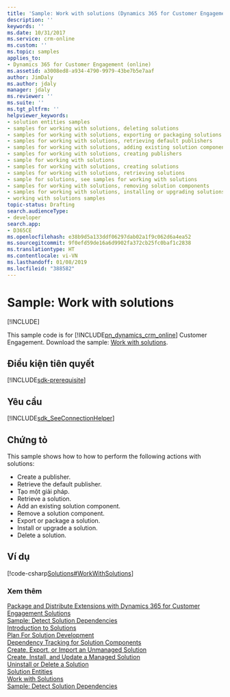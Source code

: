 ```yaml
---
title: 'Sample: Work with solutions (Dynamics 365 for Customer Engagement apps SDK)| MicrosoftDocs'
description: ''
keywords: ''
ms.date: 10/31/2017
ms.service: crm-online
ms.custom: ''
ms.topic: samples
applies_to:
- Dynamics 365 for Customer Engagement (online)
ms.assetid: a3008ed8-a934-4790-9979-43be7b5e7aaf
author: JimDaly
ms.author: jdaly
manager: jdaly
ms.reviewer: ''
ms.suite: ''
ms.tgt_pltfrm: ''
helpviewer_keywords:
- solution entities samples
- samples for working with solutions, deleting solutions
- samples for working with solutions, exporting or packaging solutions
- samples for working with solutions, retrieving default publishers
- samples for working with solutions, adding existing solution components
- samples for working with solutions, creating publishers
- sample for working with solutions
- samples for working with solutions, creating solutions
- samples for working with solutions, retrieving solutions
- sample for solutions, see samples for working with solutions
- samples for working with solutions, removing solution components
- samples for working with solutions, installing or upgrading solutions
- working with solutions samples
topic-status: Drafting
search.audienceType:
- developer
search.app:
- D365CE
ms.openlocfilehash: e38b9d5a133ddf06297dab02a1f9c062d6a4ea52
ms.sourcegitcommit: 9f0efd59de16a6d9902fa372cb25fc0baf1c2838
ms.translationtype: HT
ms.contentlocale: vi-VN
ms.lasthandoff: 01/08/2019
ms.locfileid: "388582"
---
```

# <a name="sample-work-with-solutions"></a>Sample: Work with solutions

[!INCLUDE[](../includes/cc_applies_to_update_9_0_0.md)]

This sample code is for [!INCLUDE[pn_dynamics_crm_online](../includes/pn-dynamics-crm-online.md)] Customer Engagement. Download the sample: [Work with solutions](https://code.msdn.microsoft.com/Sample-Work-with-solutions-a496ee8f).

## <a name="prerequisites"></a>Điều kiện tiên quyết
[!INCLUDE[sdk-prerequisite](../includes/sdk-prerequisite.md)]
  
## <a name="requirements"></a>Yêu cầu  
[!INCLUDE[sdk_SeeConnectionHelper](../includes/sdk-seeconnectionhelper.md)]
  
## <a name="demonstrates"></a>Chứng tỏ  
 This sample shows how to how to perform the following actions with solutions:  
  
-   Create a publisher.  
-   Retrieve the default publisher.  
-   Tạo một giải pháp.  
-   Retrieve a solution.  
-   Add an existing solution component.  
-   Remove a solution component.  
-   Export or package a solution.  
-   Install or upgrade a solution.  
-   Delete a solution.  
  
## <a name="example"></a>Ví dụ  
 [!code-csharp[Solutions#WorkWithSolutions](../snippets/csharp/CRMV8/solutions/cs/workwithsolutions.cs#workwithsolutions)]  
  
### <a name="see-also"></a>Xem thêm  
 [Package and Distribute Extensions with Dynamics 365 for Customer Engagement Solutions](package-distribute-extensions-use-solutions.md)   
 [Sample: Detect Solution Dependencies](sample-detect-solution-dependencies.md)   
 [Introduction to Solutions](introduction-solutions.md)   
 [Plan For Solution Development](plan-solution-development.md)   
 [Dependency Tracking for Solution Components](dependency-tracking-solution-components.md)   
 [Create, Export, or Import an Unmanaged Solution](create-export-import-unmanaged-solution.md)   
 [Create, Install, and Update a Managed Solution](create-install-update-managed-solution.md)   
 [Uninstall or Delete a Solution](uninstall-delete-solution.md)   
 [Solution Entities](solution-entities.md)   
 [Work with Solutions](work-solutions.md)   
 [Sample: Detect Solution Dependencies](sample-detect-solution-dependencies.md)
